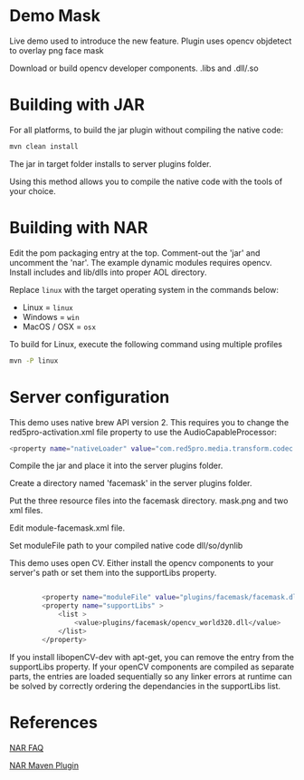 # Demo Mask
Live demo used to introduce the new feature. Plugin uses opencv objdetect to overlay png face mask

Download or build opencv developer components.  .libs and .dll/.so

# Building with JAR

For all platforms, to build the jar plugin without compiling the native code:
```sh
mvn clean install
```
The jar in target folder installs to server plugins folder.

Using this method allows you to compile the native code with the tools of your choice.


# Building with NAR
Edit the pom packaging entry at the top. Comment-out the 'jar' and uncomment the 'nar'.
The example dynamic modules requires opencv.
Install includes and lib/dlls into proper AOL directory.

Replace `linux` with the target operating system in the commands below:
 * Linux = `linux`
 * Windows = `win`
 * MacOS / OSX = `osx`

To build for Linux, execute the following command using multiple profiles
```sh
mvn -P linux
```

# Server configuration
This demo uses native brew API version 2. This requires you to change the red5pro-activation.xml file property to use the AudioCapableProcessor:

```sh
<property name="nativeLoader" value="com.red5pro.media.transform.codec.AudioCapableProcessor" />
```

Compile the jar and place it into the server plugins folder.

Create a directory named 'facemask' in the server plugins folder.

Put the three resource files into the facemask directory. mask.png and two xml files.

Edit module-facemask.xml file. 

Set moduleFile path to your compiled native code dll/so/dynlib  

This demo uses open CV. Either install the opencv components to your server's path or set them into the supportLibs property.  

```sh

		<property name="moduleFile" value="plugins/facemask/facemask.dll"/>
		<property name="supportLibs" >
		    <list >
 				<value>plugins/facemask/opencv_world320.dll</value>
		    </list>
		</property>

```
If you install libopenCV-dev with apt-get, you can remove the entry from the supportLibs property. If your openCV components are compiled as separate parts, the entries are loaded sequentially so any linker errors at runtime can be solved by correctly ordering the dependancies in the supportLibs list. 
 

# References

[NAR FAQ](https://github.com/maven-nar/nar-maven-plugin/wiki/)

[NAR Maven Plugin](http://maven-nar.github.io/index.html)




